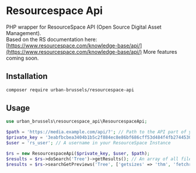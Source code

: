 # Resourcespace Api
PHP wrapper for ResourceSpace API (Open Source Digital Asset Management).    
Based on the RS documentation here: [https://www.resourcespace.com/knowledge-base/api/](https://www.resourcespace.com/knowledge-base/api/)
More features coming soon.

## Installation

```sh
composer require urban-brussels/resourcespace-api
```

## Usage

```php 
use urban_brussels\resourcespace_api\ResourcespaceApi;

$path = 'https://media.example.com/api/?'; // Path to the API part of your ResourceSpace instance
$private_key = '3eabfbcbea3404b1b5c2f884ec8e86bf686cff53d484f4fb2744530721ff65dzerrs'; // Available at https://media.example.com/pages/api_test.php
$user = 'rs_user'; // A username in your ResourceSpace Instance

$rs = new ResourcespaceApi($private_key, $user, $path);
$results = $rs->doSearch('Tree')->getResults(); // An array of all files containing the keyword "Tree"
$results = $rs->searchGetPreviews('Tree', ['getsizes' => 'thm', 'fetchrows' => 50])->getResults(); // An array of the 50 first files containing the keyword "Tree", with thumbnail links

```
